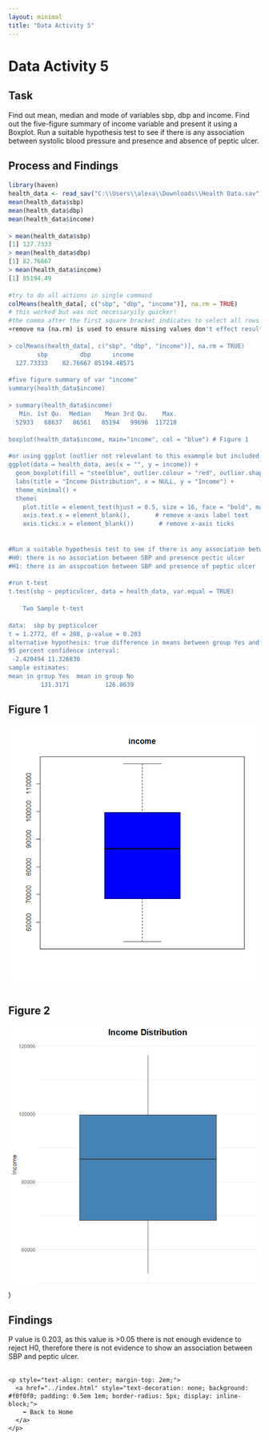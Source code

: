 ```yaml
---
layout: minimal
title: "Data Activity 5"
---
```


# Data Activity 5

## Task

Find out mean, median and mode of variables sbp, dbp and income.
Find out the five-figure summary of income variable and present it using a Boxplot.
Run a suitable hypothesis test to see if there is any association between systolic blood pressure and presence and absence of peptic ulcer.

## Process and Findings

```r
library(haven)
health_data <- read_sav("C:\\Users\\alexa\\Downloads\\Health Data.sav")
mean(health_data$sbp)
mean(health_data$dbp)
mean(health_data$income)

> mean(health_data$sbp)
[1] 127.7333
> mean(health_data$dbp)
[1] 82.76667
> mean(health_data$income)
[1] 85194.49

#try to do all actions in single command
colMeans(health_data[, c("sbp", "dbp", "income")], na.rm = TRUE)
# this worked but was not necessaryily quicker!
#the comma after the first square bracket indicates to select all rows (data[rows, columns])
¤remove na (na.rm) is used to ensure missing values don't effect result

> colMeans(health_data[, c("sbp", "dbp", "income")], na.rm = TRUE)
        sbp         dbp      income 
  127.73333    82.76667 85194.48571

#five figure summary of var "income"
summary(health_data$income)

> summary(health_data$income)
   Min. 1st Qu.  Median    Mean 3rd Qu.    Max. 
  52933   68637   86561   85194   99696  117210

boxplot(health_data$income, main="income", col = "blue") # Figure 1

#or using ggplot (outlier not relevelant to this examnple but included for reference).  Figure 2
ggplot(data = health_data, aes(x = "", y = income)) +
  geom_boxplot(fill = "steelblue", outlier.colour = "red", outlier.shape = 16) +
  labs(title = "Income Distribution", x = NULL, y = "Income") +
  theme_minimal() +
  theme(
    plot.title = element_text(hjust = 0.5, size = 16, face = "bold", margin = margin(b = 15)), #center title
    axis.text.x = element_blank(),       # remove x-axis label text
    axis.ticks.x = element_blank())       # remove x-axis ticks


#Run a suitable hypothesis test to see if there is any association between systolic blood pressure and presence and absence of peptic ulcer.
#H0: there is no association between SBP and presence pectic ulcer
#H1: there is an asspcoation between SBP and presence of peptic ulcer

#run t-test
t.test(sbp ~ pepticulcer, data = health_data, var.equal = TRUE)

	Two Sample t-test

data:  sbp by pepticulcer
t = 1.2772, df = 208, p-value = 0.203
alternative hypothesis: true difference in means between group Yes and group No is not equal to 0
95 percent confidence interval:
 -2.420494 11.326830
sample estimates:
mean in group Yes  mean in group No 
         131.3171          126.8639 

```
## Figure 1
![Figure 1](https://raw.githubusercontent.com/sjackson-DS25/sjackson-DS25.github.io/master/module%202/dataactivity5figure1.png)

## Figure 2
![Figure 2](https://raw.githubusercontent.com/sjackson-DS25/sjackson-DS25.github.io/master/dataactivity5figure2.png))

## Findings
P value is 0.203, as this value is >0.05 there is not enough evidence to reject H0, therefore there is not evidence to show an association between SBP and peptic ulcer.  


```

<p style="text-align: center; margin-top: 2em;">
  <a href="../index.html" style="text-decoration: none; background: #f0f0f0; padding: 0.5em 1em; border-radius: 5px; display: inline-block;">
    ⬅️ Back to Home
  </a>
</p>
